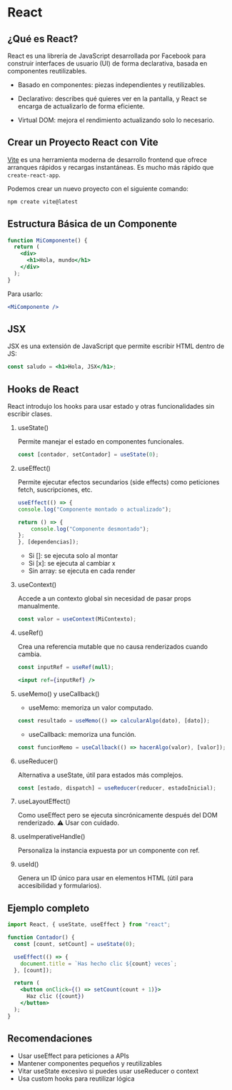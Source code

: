 # React

## ¿Qué es React?

React es una librería de JavaScript desarrollada por Facebook para construir interfaces de usuario (UI) de forma declarativa, basada en componentes reutilizables.

- Basado en componentes: piezas independientes y reutilizables.

- Declarativo: describes qué quieres ver en la pantalla, y React se encarga de actualizarlo de forma eficiente.

- Virtual DOM: mejora el rendimiento actualizando solo lo necesario.

## Crear un Proyecto React con Vite

[Vite](https://vitejs.dev/) es una herramienta moderna de desarrollo frontend que ofrece arranques rápidos y recargas instantáneas. Es mucho más rápido que `create-react-app`.

Podemos crear un nuevo proyecto con el siguiente comando:

```bash
npm create vite@latest
```

## Estructura Básica de un Componente

``` jsx
function MiComponente() {
  return (
    <div>
      <h1>Hola, mundo</h1>
    </div>
  );
}
```

Para usarlo:

``` jsx
<MiComponente />
```

## JSX

JSX es una extensión de JavaScript que permite escribir HTML dentro de JS:

``` jsx
const saludo = <h1>Hola, JSX</h1>;
```

## Hooks de React

React introdujo los hooks para usar estado y otras funcionalidades sin escribir clases.

1. useState()

    Permite manejar el estado en componentes funcionales.

    ``` jsx
    const [contador, setContador] = useState(0);
    ```

2. useEffect()

    Permite ejecutar efectos secundarios (side effects) como peticiones fetch, suscripciones, etc.

    ``` jsx
    useEffect(() => {
    console.log("Componente montado o actualizado");

    return () => {
        console.log("Componente desmontado");
    };
    }, [dependencias]);
    ```

    - Si []: se ejecuta solo al montar
    - Si [x]: se ejecuta al cambiar x
    - Sin array: se ejecuta en cada render

3. useContext()

    Accede a un contexto global sin necesidad de pasar props manualmente.

    ``` jsx
    const valor = useContext(MiContexto);
    ```

4. useRef()

    Crea una referencia mutable que no causa renderizados cuando cambia.

    ``` jsx
    const inputRef = useRef(null);

    <input ref={inputRef} />
    ```

5. useMemo() y useCallback()

    - useMemo: memoriza un valor computado.

    ``` jsx
    const resultado = useMemo(() => calcularAlgo(dato), [dato]);
    ```

    - useCallback: memoriza una función.

    ``` jsx
    const funcionMemo = useCallback(() => hacerAlgo(valor), [valor]);
    ```

6. useReducer()

    Alternativa a useState, útil para estados más complejos.

    ``` jsx
    const [estado, dispatch] = useReducer(reducer, estadoInicial);
    ```

7. useLayoutEffect()

    Como useEffect pero se ejecuta sincrónicamente después del DOM renderizado. ⚠️ Usar con cuidado.

8. useImperativeHandle()

    Personaliza la instancia expuesta por un componente con ref.

9. useId()

    Genera un ID único para usar en elementos HTML (útil para accesibilidad y formularios).

## Ejemplo completo

``` jsx
import React, { useState, useEffect } from "react";

function Contador() {
  const [count, setCount] = useState(0);

  useEffect(() => {
    document.title = `Has hecho clic ${count} veces`;
  }, [count]);

  return (
    <button onClick={() => setCount(count + 1)}>
      Haz clic ({count})
    </button>
  );
}
```

## Recomendaciones

- Usar useEffect para peticiones a APIs
- Mantener componentes pequeños y reutilizables
- Vitar useState excesivo si puedes usar useReducer o context
- Usa custom hooks para reutilizar lógica
